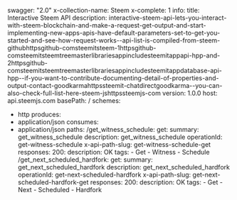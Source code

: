 swagger: "2.0"
x-collection-name: Steem
x-complete: 1
info:
  title: Interactive Steem API
  description: interactive-steem-api-lets-you-interact-with-steem-blockchain-and-make-a-request-get-output-and-start-implementing-new-apps-apis-have-default-parameters-set-to-get-you-started-and-see-how-request-works--api-list-is-compiled-from-steem-githubhttpsgithub-comsteemitsteem-1httpsgithub-comsteemitsteemtreemasterlibrariesappincludesteemitappapi-hpp-and-2httpsgithub-comsteemitsteemtreemasterlibrariesappincludesteemitappdatabase-api-hpp--if-you-want-to-contribute-documenting-detail-of-properties-and-output-contact-goodkarmahttpssteemit-chatdirectgoodkarma--you-can-also-check-full-list-here-steem-jshttpssteemjs-com
  version: 1.0.0
host: api.steemjs.com
basePath: /
schemes:
- http
produces:
- application/json
consumes:
- application/json
paths:
  /get_witness_schedule:
    get:
      summary: get_witness_schedule
      description: get_witness_schedule
      operationId: get-witness-schedule
      x-api-path-slug: get-witness-schedule-get
      responses:
        200:
          description: OK
      tags:
      - Get
      - Witness
      - Schedule
  /get_next_scheduled_hardfork:
    get:
      summary: get_next_scheduled_hardfork
      description: get_next_scheduled_hardfork
      operationId: get-next-scheduled-hardfork
      x-api-path-slug: get-next-scheduled-hardfork-get
      responses:
        200:
          description: OK
      tags:
      - Get
      - Next
      - Scheduled
      - Hardfork